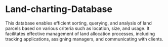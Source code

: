 # Land-charting-Database
This database enables efficient sorting, querying, and analysis of land parcels based on various criteria such as location, size, and usage. It facilitates effective management of land allocation processes, including tracking applications, assigning managers, and communicating with clients.
